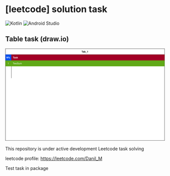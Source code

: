 # [leetcode] solution task
![Kotlin](https://img.shields.io/badge/kotlin-%237F52FF.svg?style=for-the-badge&logo=kotlin&logoColor=white)
![Android Studio](https://img.shields.io/badge/Android%20Studio-3DDC84.svg?style=for-the-badge&logo=android-studio&logoColor=white)

## Table task (draw.io)

<img src="/.idea/TableTask.drawio.svg" alt="drawing" style="width:800px;"/>

This repository is under active development Leetcode task solving

leetcode profile: https://leetcode.com/Danil_M

Test task in package 